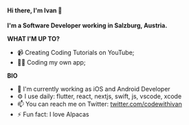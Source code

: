 #### Hi there, I'm Ivan 👋
**I'm a Software Developer working in Salzburg, Austria.**

**WHAT I'M UP TO?**
- 📹 Creating Coding Tutorials on YouTube;
- 👨‍💻 Coding my own app;

**BIO**
- 🏢 I'm currently working as iOS and Android Developer
- ⚙️ I use daily: flutter, react, nextjs, swift, js, vscode, xcode
- 📫 You can reach me on Twitter: [twitter.com/codewithivan](https://twitter.com/codewithivan)
- ⚡️ Fun fact: I love Alpacas




<!---
ivantrj/ivantrj is a ✨ special ✨ repository because its `README.md` (this file) appears on your GitHub profile.
You can click the Preview link to take a look at your changes.
--->
